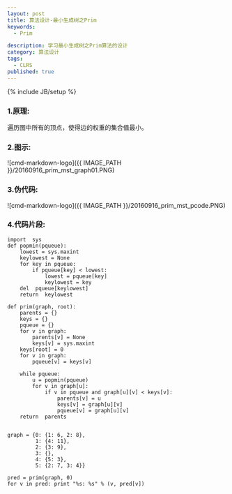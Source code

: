 ```yaml
---
layout: post
title: 算法设计-最小生成树之Prim
keywords:
  - Prim

description: 学习最小生成树之Prim算法的设计
category: 算法设计
tags:
  - CLRS
published: true
---
```

{% include JB/setup %}



<!--more-->
### 1.原理:
遍历图中所有的顶点，使得边的权重的集合值最小。

### 2.图示:
![cmd-markdown-logo]({{ IMAGE_PATH }}/20160916_prim_mst_graph01.PNG)

### 3.伪代码:
![cmd-markdown-logo]({{ IMAGE_PATH }}/20160916_prim_mst_pcode.PNG)

### 4.代码片段:
```
import  sys
def popmin(pqueue):
    lowest = sys.maxint
    keylowest = None
    for key in pqueue:
        if pqueue[key] < lowest:
            lowest = pqueue[key]
            keylowest = key
    del  pqueue[keylowest]
    return  keylowest

def prim(graph, root):
    parents = {}
    keys = {}
    pqueue = {}
    for v in graph:
        parents[v] = None
        keys[v] = sys.maxint
    keys[root] = 0
    for v in graph:
        pqueue[v] = keys[v]

    while pqueue:
        u = popmin(pqueue)
        for v in graph[u]:
            if v in pqueue and graph[u][v] < keys[v]:
                parents[v] = u
                keys[v] = graph[u][v]
                pqueue[v] = graph[u][v]
    return  parents


graph = {0: {1: 6, 2: 8},
         1: {4: 11},
         2: {3: 9},
         3: {},
         4: {5: 3},
         5: {2: 7, 3: 4}}

pred = prim(graph, 0)
for v in pred: print "%s: %s" % (v, pred[v])




```
